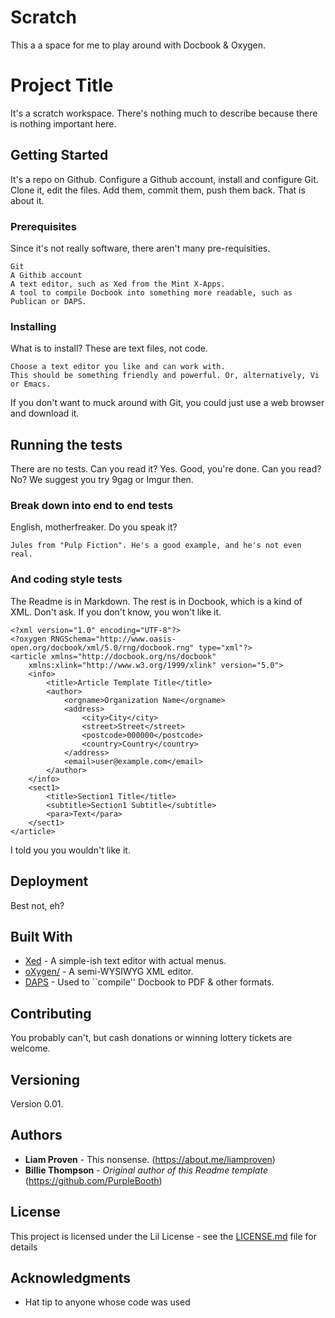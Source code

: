 # Scratch

This a a space for me to play around with Docbook & Oxygen.

# Project Title

It's a scratch workspace. There's nothing much to describe because there is nothing important here.

## Getting Started

It's a repo on Github. Configure a Github account, install and configure Git. Clone it, edit the files. Add them, commit them, push them back. That is about it.

### Prerequisites

Since it's not really software, there aren't many pre-requisities.

```
Git
A Githib account
A text editor, such as Xed from the Mint X-Apps.
A tool to compile Docbook into something more readable, such as Publican or DAPS.
```

### Installing

What is to install? These are text files, not code.

```
Choose a text editor you like and can work with.
This should be something friendly and powerful. Or, alternatively, Vi or Emacs.
```

If you don't want to muck around with Git, you could just use a web browser and download it.

## Running the tests

There are no tests. Can you read it? Yes. Good, you're done.
Can you read? No? We suggest you try 9gag or Imgur then.

### Break down into end to end tests

English, motherfreaker. Do you speak it?

```
Jules from "Pulp Fiction". He's a good example, and he's not even real.
```

### And coding style tests

The Readme is in Markdown. The rest is in Docbook, which is a kind of XML. Don't ask. If you don't know, you won't like it.

```
<?xml version="1.0" encoding="UTF-8"?>
<?oxygen RNGSchema="http://www.oasis-open.org/docbook/xml/5.0/rng/docbook.rng" type="xml"?>
<article xmlns="http://docbook.org/ns/docbook"
    xmlns:xlink="http://www.w3.org/1999/xlink" version="5.0">
    <info>
        <title>Article Template Title</title>
        <author>
            <orgname>Organization Name</orgname>
            <address>
                <city>City</city>
                <street>Street</street>
                <postcode>000000</postcode>
                <country>Country</country>
            </address>
            <email>user@example.com</email>
        </author>
    </info>
    <sect1>
        <title>Section1 Title</title>
        <subtitle>Section1 Subtitle</subtitle>
        <para>Text</para>
    </sect1>
</article>
```

I told you you wouldn't like it.

## Deployment

Best not, eh?

## Built With

* [Xed](https://github.com/linuxmint/xed) - A simple-ish text editor with actual menus.
* [oXygen/](https://www.oxygenxml.com/) - A semi-WYSIWYG XML editor.
* [DAPS](https://opensuse.github.io/daps/) - Used to ``compile'' Docbook to PDF & other formats.

## Contributing

You probably can't, but cash donations or winning lottery tickets are welcome.

## Versioning

Version 0.01.

## Authors

* **Liam Proven** - This nonsense. (https://about.me/liamproven)
* **Billie Thompson** - *Original author of this Readme template* (https://github.com/PurpleBooth)


## License

This project is licensed under the Lil License - see the [LICENSE.md](LICENSE.md) file for details

## Acknowledgments

* Hat tip to anyone whose code was used


